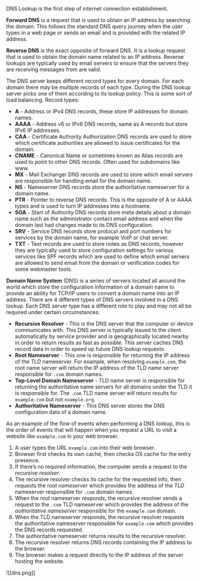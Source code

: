 DNS Lookup is the first step of internet connection establishment.

**Forward DNS** is a request that is used to obtain an IP address by searching the domain. This follows the standard DNS query journey when the user types in a web page or sends an email and is provided with the related IP address.

**Reverse DNS** is the exact opposite of forward DNS. It is a lookup request that is used to obtain the domain name related to an IP address. Reverse lookups are typically used by email servers to ensure that the servers they are receiving messages from are valid.

The DNS server keeps different record types for every domain. For each domain there may be multiple records of each type. During the DNS lookup server picks one of them according to its lookup policy. This is some sort of load balancing. Record types:
- **A** - Address or IPv4 DNS records, these store IP addresses for domain names.
- **AAAA** - Address v6 or IPv6 DNS records, same as A records but store IPv6 IP addresses.
- **CAA** - Certificate Authority Authorization DNS records are used to store which certificate authorities are allowed to issue certificates for the domain.
- **CNAME** - Canonical Name or sometimes known as Alias records are used to point to other DNS records. Often used for subdomains like www.
- **MX** - Mail Exchanger DNS records are used to store which email servers are responsible for handling email for the domain name.
- **NS** - Nameserver DNS records store the authoritative nameserver for a domain name.
- **PTR** - Pointer to reverse DNS records. This is the opposite of A or AAAA types and is used to turn IP addresses into a hostname.
- **SOA** - Start of Authority DNS records store meta details about a domain name such as the administrator contact email address and when the domain last had changes made to its DNS configuration.
- **SRV** - Service DNS records store protocol and port numbers for services by the domain name, for example VoIP or chat server.
- **TXT** - Text records are used to store notes as DNS records, however they are typically used to store configuration settings for various services like SPF records which are used to define which email servers are allowed to send email from the domain or verification codes for some webmaster tools.

**Domain Name System** (DNS) is a series of servers located all around the world which store the configuration information of a domain name to provide an ability for TCP/IP users to convert a domain name into an IP address. There are 4 different types of DNS servers involved in a DNS lookup. Each DNS server type has a different role to play and may not all be required under certain circumstances.
- **Recursive Resolver** - This is the DNS server that the computer or device communicates with. This DNS server is typically issued to the client automatically by service provider and is geographically located nearby in order to return results as fast as possible. This server caches DNS record data in order to speed up future DNS lookup requests.
- **Root Nameserver** - This one is responsible for returning the IP address of the *TLD* nameserver. For example, when resolving `example.com`, the root name server will return the IP address of the TLD name server responsible for `.com` domain names.
- **Top-Level Domain Nameserver** - TLD name server is responsible for returning the authoritative name servers for all domains under the TLD it is responsible for. The `.com` TLD name server will return results for `example.com` but not `example.org`.
- **Authoritative Nameserver** - This DNS server stores the DNS configuration data of a domain name.

As an example of the flow of events when performing a DNS lookup, this is the order of events that will happen when you request a URL to visit a website like `example.com` in your web browser.
1. A user types the URL `example.com` into their web browser.
2. Browser first checks its own cache, then checks OS cache for the entry presence.
3. If there’s no required information, the computer sends a request to the *recursive resolver*.
4. The recursive resolver checks its cache for the requested info, then requests the *root nameserver* which provides the address of the *TLD* nameserver responsible for `.com` domain names.
5. When the root nameserver responds, the recursive resolver sends a request to the `.com` TLD nameserver which provides the address of the *authoritative nameserver* responsible for the `example.com` domain.
6. When the TLD nameserver responds, the recursive resolver requests the authoritative nameserver responsible for `example.com` which provides the DNS records requested.
7. The authoritative nameserver returns results to the recursive resolver.
8. The recursive resolver returns DNS records containing the IP address to the browser.
9. The browser makes a request directly to the IP address of the server hosting the website.

![[dns.png]]
